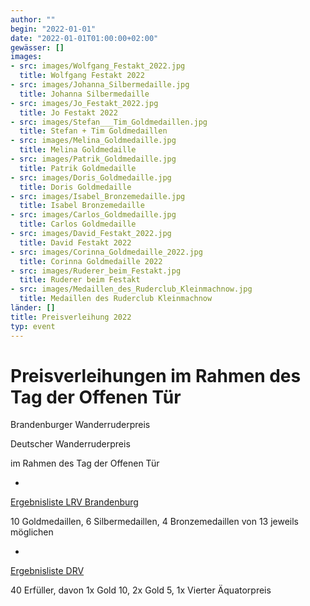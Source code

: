 ```yaml
---
author: ""
begin: "2022-01-01"
date: "2022-01-01T01:00:00+02:00"
gewässer: []
images:
- src: images/Wolfgang_Festakt_2022.jpg
  title: Wolfgang Festakt 2022
- src: images/Johanna_Silbermedaille.jpg
  title: Johanna Silbermedaille
- src: images/Jo_Festakt_2022.jpg
  title: Jo Festakt 2022
- src: images/Stefan___Tim_Goldmedaillen.jpg
  title: Stefan + Tim Goldmedaillen
- src: images/Melina_Goldmedaille.jpg
  title: Melina Goldmedaille
- src: images/Patrik_Goldmedaille.jpg
  title: Patrik Goldmedaille
- src: images/Doris_Goldmedaille.jpg
  title: Doris Goldmedaille
- src: images/Isabel_Bronzemedaille.jpg
  title: Isabel Bronzemedaille
- src: images/Carlos_Goldmedaille.jpg
  title: Carlos Goldmedaille
- src: images/David_Festakt_2022.jpg
  title: David Festakt 2022
- src: images/Corinna_Goldmedaille_2022.jpg
  title: Corinna Goldmedaille 2022
- src: images/Ruderer_beim_Festakt.jpg
  title: Ruderer beim Festakt
- src: images/Medaillen_des_Ruderclub_Kleinmachnow.jpg
  title: Medaillen des Ruderclub Kleinmachnow
länder: []
title: Preisverleihung 2022
typ: event
---
```




# Preisverleihungen im Rahmen des Tag der Offenen Tür


Brandenburger Wanderruderpreis

Deutscher Wanderruderpreis

im Rahmen des Tag der Offenen Tür

-

[Ergebnisliste LRV Brandenburg](/berichte/2022/brandenburg2021)

10 Goldmedaillen, 6 Silbermedaillen, 4 Bronzemedaillen von 13 jeweils möglichen

-

[Ergebnisliste DRV](/berichte/2022/drv2021)

40 Erfüller, davon 1x Gold 10, 2x Gold 5, 1x Vierter Äquatorpreis
